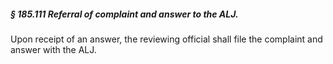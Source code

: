 ##### § 185.111 Referral of complaint and answer to the ALJ. #####

Upon receipt of an answer, the reviewing official shall file the complaint and answer with the ALJ.